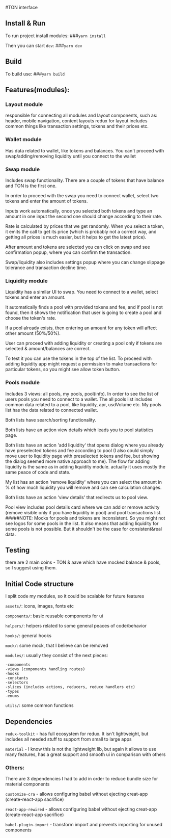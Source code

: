 #TON  interface

## Install & Run
To run project install modules:
###`yarn install`

Then you can start `dev`:
###`yarn dev`

## Build
To build use: 
###`yarn build`


## Features(modules):

### Layout module
responsible for connecting all modules and layout components, such as: header, mobile navigation, content layouts
redux for layout includes common things like transaction settings, tokens and their prices etc.

### Wallet module
Has data related to wallet, like tokens and balances. 
You can't proceed with swap/adding/removing liquidity until you connect to the wallet

### Swap module
Includes swap functionality. There are a couple of tokens that have balance and TON is the first one.

In order to proceed with the swap you need to connect wallet, select two tokens and enter the amount of tokens.

Inputs work automatically, once you selected both tokens and type an amount in one input the second one should change according to their rate.

Rate is calculated by prices that we get randomly. When you select a token, it emits the call to get its price (which is probably not a correct way, and getting all prices is much easier, but it helps to get the latest price).

After amount and tokens are selected you can click on swap and see confirmation popup, where you can confirm the transaction.

Swap/liquidity also includes settings popup where you can change slippage tolerance and transaction decline time.

### Liquidity module
Liquidity has a similar UI to swap. You need to connect to a wallet, select tokens and enter an amount.

It automatically finds a pool with provided tokens and fee, and if pool is not found, then it shows the notification that user is going to create a pool and choose the token's rate.

If a pool already exists, then entering an amount for any token will affect other amount (50%/50%).

User can proceed with adding liquidity or creating a pool only if tokens are selected & amount/balances are correct.

To test it you can use the tokens in the top of the list. To proceed with adding liquidity app might request a permission to make transactions for particular tokens, so you might see allow token button.

### Pools module
Includes 3 views: all pools, my pools, pool(info). In order to see the list of users pools you need to connect to a wallet.
The all pools list includes common data related to a pool, like liquidity, apr, usdVolume etc. My pools list has the data related to connected wallet.

Both lists have search/sorting functionality.

Both lists have an action view details which leads you to pool statistics page.

Both lists have an action 'add liquidity' that opens dialog where you already have preselected tokens and fee according to pool (I also could simply move user to liquidity page with preselected tokens and fee, but showing the dialog seemed more native approach to me).
The flow for adding liquidity is the same as in adding liquidity module. actually it uses mostly the same peace of code and state.

My list has an action 'remove liquidity' where you can select the amount in % of how much liquidity you will remove and can see calculation changes.

Both lists have an action 'view details' that redirects us to pool view.

Pool view includes pool details card where we can add or remove activity (remove visible only if you have liquidity in pool) and pool transactions list. 
#####NOTE: 
Mocks for pools and tokens are inconsistent. So you might not see logos for some pools in the list. It also means that adding liquidity for some pools is not possible.
But it shouldn't be the case for consistent&real data.


## Testing
there are 2 main coins - TON & aave which have mocked balance & pools, so I suggest using them.

## Initial Code structure
I split code my modules, so it could be scalable for future features

`assets/`: icons, images, fonts etc

`components/`: basic reusable components for ui

`helpers/`: helpers related to some general peaces of code/behavior

`hooks/`: general hooks

`mock/`: some mock, that I believe can be removed

`modules/`: usually they consist of the next pieces:
```
-components
-views (components handling routes)
-hooks
-constants
-selectors
-slices (includes actions, reducers, reduce handlers etc)
-types
-enums
```

`utils/`: some common functions

## Dependencies
`redux-toolkit` - has full ecosystem for redux. It isn't lightweight, but includes all needed stuff to support from small to large apps

`material`  - I know this is not the lightweight lib, but again it allows to use many features, has a great support and smooth ui in comparison with others


### Others:
There are 3 dependencies I had to add in order to reduce bundle size for material components

`customize-cra` - allows configuring babel without ejecting creat-app (create-react-app sacrifice) 

`react-app-rewired` - allows configuring babel without ejecting creat-app (create-react-app sacrifice)

`babel-plugin-import` - transform import and prevents importing for unused components
